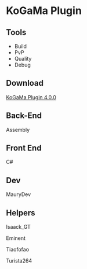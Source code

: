 
# KoGaMa Plugin

## Tools

- Build
- PvP
- Quality
- Debug

## Download
[KoGaMa Plugin 4.0.0](https://github.com/MauryDev/KoGaMa-Plugins/releases/download/4.0/KoGaMaPlugin.zip)

## Back-End
Assembly

## Front End
C#

## Dev
MauryDev

## Helpers
Isaack_GT

Eminent

Tiaofofao

Turista264

